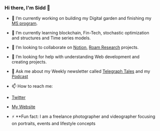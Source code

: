 ### Hi there, I'm Sidd 👋

- 🔭 I’m currently working on building my Digital garden and finishing my [MS program](https://www.mccombs.utexas.edu/Master-of-Science-in-Business-Analytics).
- 🌱 I’m currently learning blockchain, Fin-Tech, stochastic optimization and structures and Time series models.
- 👯 I’m looking to collaborate on [Notion](https://www.notion.so/), [Roam Research](https://roamresearch.com./) projects.
- 🤔 I’m looking for help with understanding Web development and creating projects.
- 💬 Ask me about my Weekly newsletter called [Telegraph Tales](https://www.getrevue.co/profile/siddhant-chauhan) and my [Podcast](https://anchor.fm/pure-entropy)
- 📫 How to reach me: 
  
- [Twitter](https://twitter.com/Sidd_z_chauhan)
- [My Website](https://www.siddhantchauhan.com/)

- ⚡ **Fun fact: I am a freelance photographer and videographer focusing on portraits, events and lifestyle concepts








